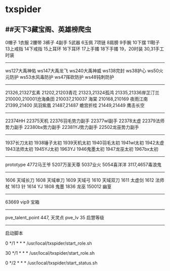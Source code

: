 # txspider
##天下3藏宝阁、英雄榜爬虫
------------------------------------
0帽子
1衣服
2腰带
3裤子
4副手
5武器
6玉佩
7项链
8肩膀
9手腕
10下摆
11鞋子
13上戒指
14下戒指
15上耳环
16下耳环
17上手镯
18下手镯
19，20时装
30,31手工时装

--------------------------------------
ws127大禹神佑
ws147大禹龙飞
ws240大禹神威
ws138完封
ws38护心
ws50火元防护
ws53水风毒防护
ws47挥砍防护
ws48钝刺防护

--------------------------------------

21326,21327玄素
21202,21203青花
21323,21324孤鸿
21335,21336岸芷汀兰
210000,210001沧海桑田
210037,210037 海棠
210168,210169 夜雨江南
21399,21400 凤羽紫凰
21487,21487 蟾宫折桂
21449,21449 鹰击长空

--------------------------------------

22374HH
22375天机
22376羽毛势力副手
22377wl副手
22378太虚
22379法师势力副手
22380bx势力副手
22381YJ势力副手
22502龙巫势力副手

--------------------------------------

1937长刀太初
1938锤子太初
1939天机太初
1940羽毛太初
1941wl太初
1942太虚
1943法师太初
1945YJ太初
1963YJ
1946鬼墨太初
1947龙巫太初
1967bx太初

--------------------------------------

prototype
4772马王爷
5207万圣天尊
5037业火
5054喜洋洋
3117,4657毒浪鬼

--------------------------------------

1606 天域长刀
1608 天域单刀
1609 天域弓
1610 天域双刀
1611 太虚剑
1612 法师杖
1613 针
1614 YJ
1808 鬼墨
1836 龙巫
150012 幽篁

--------------------------------------

63669 vip9 宝箱


--------------------------------------
pve_talent_point 447, 天灵点
pve_lv 35 启慧等级

------------------------------------------

启动脚本

0 */1 * * * /usr/local/txspider/start_role.sh

30 */1 * * * /usr/local/txspider/start_role.sh

0 */2 * * * /usr/local/txspider/start_status.sh